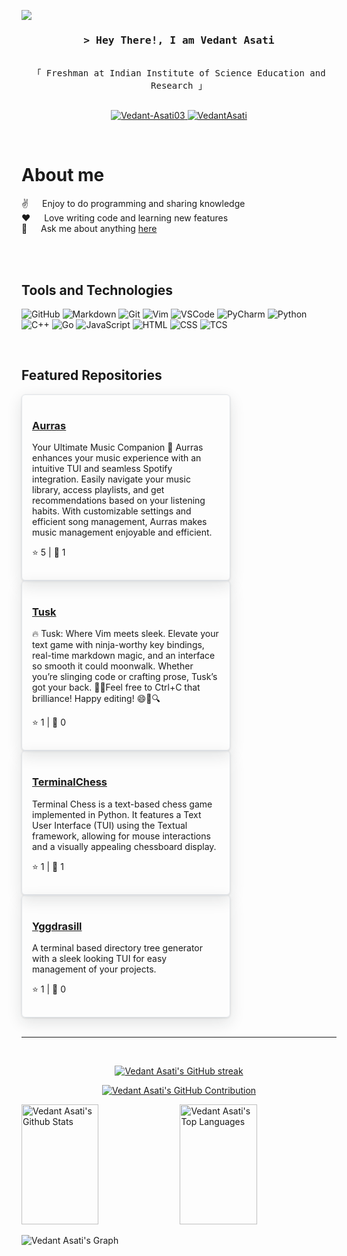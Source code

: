 ![](https://komarev.com/ghpvc/?username=Vedant-Asati03)

<!-- Intro  -->
<h3 align="center">
        <samp>&gt; Hey There!, I am
                <b>Vedant Asati</b>
        </samp>
</h3>


<p align="center"> 
  <samp>
    <br>
    「 Freshman at Indian Institute of Science Education and Research 」
    <br>
    <br>
  </samp>
</p>

<p align="center">
 <a href="https://dev.to/vedantasati03" target="_blank">
 <img src="https://img.shields.io/badge/dev.to-0A0A0A?style=for-the-badge&logo=dev.to&logoColor=white" alt="Vedant-Asati03" />
 </a> 
 <a href="www.linkedin.com/in/vedant-asati-063a56320" target="_blank">
 <img src="https://img.shields.io/badge/LinkedIn-0077B5?style=for-the-badge&logo=linkedin&logoColor=white" alt="VedantAsati" />
 </a>

</p>
<br />

<!-- About Section -->

# About me

✌️ &emsp; Enjoy to do programming and sharing knowledge
<br/>
❤️ &emsp; Love writing code and learning new features
<br/>
💬 &emsp; Ask me about anything [here](https://github.com/Vedant-Asati03/Vedant-Asati03/issues)


<br/>
<br/>

## Tools and Technologies

![GitHub](https://img.shields.io/badge/GitHub-181717?style=for-the-badge&logo=github&logoColor=white)
![Markdown](https://img.shields.io/badge/Markdown-000000?style=for-the-badge&logo=markdown&logoColor=white)
![Git](https://img.shields.io/badge/Git-F05032?style=for-the-badge&logo=git&logoColor=white)
![Vim](https://img.shields.io/badge/Vim-019733?style=for-the-badge&logo=vim&logoColor=white)
![VSCode](https://img.shields.io/badge/Visual_Studio_Code-0078d7?style=for-the-badge&logo=visual%20studio&logoColor=white)
![PyCharm](https://img.shields.io/badge/PyCharm-000000?style=for-the-badge&logo=pycharm&logoColor=white)
![Python](https://img.shields.io/badge/Python-3776AB?style=for-the-badge&logo=python&logoColor=white)
![C++](https://img.shields.io/badge/C++-00599C?style=for-the-badge&logo=c%2B%2B&logoColor=white)
![Go](https://img.shields.io/badge/Go-00ADD8?style=for-the-badge&logo=go&logoColor=white)
![JavaScript](https://img.shields.io/badge/JavaScript-F7DF1E?style=for-the-badge&logo=javascript&logoColor=black)
![HTML](https://img.shields.io/badge/HTML-E34F26?style=for-the-badge&logo=html5&logoColor=white)
![CSS](https://img.shields.io/badge/CSS-1572B6?style=for-the-badge&logo=css3&logoColor=white)
![TCS](https://img.shields.io/badge/Textual_CSS-38B2AC?style=for-the-badge&logo=Textual-css&logoColor=white)

<br/>

## Featured Repositories

<!-- REPO-LIST-START -->

  <div style="border: 1px solid #e1e4e8; border-radius: 6px; padding: 16px; width: 300px; box-shadow: 0 1px 3px rgba(27,31,35,0.12), 0 8px 24px rgba(27,31,35,0.12);">
    <h3><a href="https://github.com/Vedant-Asati03/Aurras" target="_blank">Aurras</a></h3>
    <p>Your Ultimate Music Companion 🎵  Aurras enhances your music experience with an intuitive TUI and seamless Spotify integration. Easily navigate your music library, access playlists, and get recommendations based on your listening habits. With customizable settings and efficient song management, Aurras makes music management enjoyable and efficient.</p>
    <p>⭐ 5 | 🍴 1</p>
  </div>
  

  <div style="border: 1px solid #e1e4e8; border-radius: 6px; padding: 16px; width: 300px; box-shadow: 0 1px 3px rgba(27,31,35,0.12), 0 8px 24px rgba(27,31,35,0.12);">
    <h3><a href="https://github.com/Vedant-Asati03/Tusk" target="_blank">Tusk</a></h3>
    <p>🔥 Tusk: Where Vim meets sleek. Elevate your text game with ninja-worthy key bindings, real-time markdown magic, and an interface so smooth it could moonwalk. Whether you’re slinging code or crafting prose, Tusk’s got your back. 📝✨Feel free to Ctrl+C that brilliance!  Happy editing! 😄🚀🔍</p>
    <p>⭐ 1 | 🍴 0</p>
  </div>
  

  <div style="border: 1px solid #e1e4e8; border-radius: 6px; padding: 16px; width: 300px; box-shadow: 0 1px 3px rgba(27,31,35,0.12), 0 8px 24px rgba(27,31,35,0.12);">
    <h3><a href="https://github.com/Vedant-Asati03/TerminalChess" target="_blank">TerminalChess</a></h3>
    <p>Terminal Chess is a text-based chess game implemented in Python. It features a Text User Interface (TUI) using the Textual framework, allowing for mouse interactions and a visually appealing chessboard display.</p>
    <p>⭐ 1 | 🍴 1</p>
  </div>
  

  <div style="border: 1px solid #e1e4e8; border-radius: 6px; padding: 16px; width: 300px; box-shadow: 0 1px 3px rgba(27,31,35,0.12), 0 8px 24px rgba(27,31,35,0.12);">
    <h3><a href="https://github.com/Vedant-Asati03/Yggdrasill" target="_blank">Yggdrasill</a></h3>
    <p>A terminal based directory tree generator with a sleek looking TUI for easy management of your projects.</p>
    <p>⭐ 1 | 🍴 0</p>
  </div>
  
<!-- REPO-LIST-END -->

<br/>
<hr/>
<br/>

<p align="center">
  <a href="https://github.com/Vedant-Asati03">
    <img src="https://github-readme-streak-stats.herokuapp.com/?user=Vedant-Asati03&theme=radical&border=7F3FBF&background=0D1117" alt="Vedant Asati's GitHub streak"/>
  </a>
</p>

<p align="center">
  <a href="https://github.com/Vedant-Asati03">
    <img src="https://github-profile-summary-cards.vercel.app/api/cards/profile-details?username=Vedant-Asati03&theme=radical" alt="Vedant Asati's GitHub Contribution"/>
  </a>
</p>

<a> 
    <a href="https://github.com/Vedant-Asati03"><img alt="Vedant Asati's Github Stats" src="https://denvercoder1-github-readme-stats.vercel.app/api?username=Vedant-Asati03&show_icons=true&count_private=true&theme=react&border_color=7F3FBF&bg_color=0D1117&title_color=F85D7F&icon_color=F8D866" height="192px" width="49.5%"/></a>
  <a href="https://github.com/alsiam"><img alt="Vedant Asati's Top Languages" src="https://denvercoder1-github-readme-stats.vercel.app/api/top-langs/?username=Vedant-Asati03&langs_count=8&layout=compact&theme=react&border_color=7F3FBF&bg_color=0D1117&title_color=F85D7F&icon_color=F8D866" height="192px" width="49.5%"/></a>
  <br/>
</a>


![Vedant Asati's Graph](https://github-readme-activity-graph.vercel.app/graph?username=Vedant-Asati03&custom_title=Vedant%20Asati's%20GitHub%20Activity%20Graph&bg_color=0D1117&color=7F3FBF&line=7F3FBF&point=7F3FBF&area_color=FFFFFF&title_color=FFFFFF&area=true)
